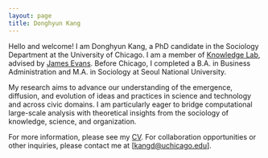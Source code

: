 ```yaml
---
layout: page
title: Donghyun Kang
---
```


Hello and welcome! I am Donghyun Kang, a PhD candidate in the Sociology Department at the University of Chicago. I am a member of [Knowledge Lab](https://www.knowledgelab.org/), advised by [James Evans](https://sociology.uchicago.edu/directory/James-A-Evans). Before Chicago, I completed a B.A. in Business Administration and M.A. in Sociology at Seoul National University.

My research aims to advance our understanding of the emergence, diffusion, and evolution of ideas and practices in science and technology and across civic domains. I am particularly eager to bridge computational large-scale analysis with theoretical insights from the sociology of knowledge, science, and organization.

For more information, please see my [CV](https://github.com/nerdizzyz/nerdizzyz.github.io/raw/master/Donghyun_Kang_CV_Feb_2024.pdf). For collaboration opportunities or other inquiries, please contact me at [kangd@uchicago.edu].
